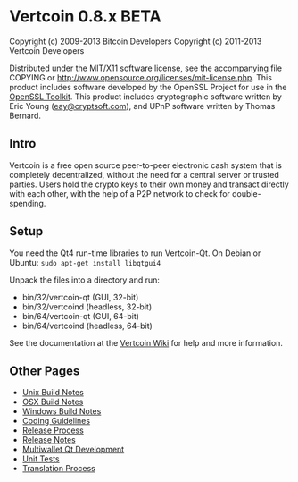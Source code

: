 Vertcoin 0.8.x BETA
====================

Copyright (c) 2009-2013 Bitcoin Developers
Copyright (c) 2011-2013 Vertcoin Developers

Distributed under the MIT/X11 software license, see the accompanying
file COPYING or http://www.opensource.org/licenses/mit-license.php.
This product includes software developed by the OpenSSL Project for use in the [OpenSSL Toolkit](http://www.openssl.org/). This product includes
cryptographic software written by Eric Young ([eay@cryptsoft.com](mailto:eay@cryptsoft.com)), and UPnP software written by Thomas Bernard.


Intro
---------------------
Vertcoin is a free open source peer-to-peer electronic cash system that is
completely decentralized, without the need for a central server or trusted
parties.  Users hold the crypto keys to their own money and transact directly
with each other, with the help of a P2P network to check for double-spending.


Setup
---------------------
You need the Qt4 run-time libraries to run Vertcoin-Qt. On Debian or Ubuntu:
	`sudo apt-get install libqtgui4`

Unpack the files into a directory and run:

- bin/32/vertcoin-qt (GUI, 32-bit)
- bin/32/vertcoind (headless, 32-bit)
- bin/64/vertcoin-qt (GUI, 64-bit)
- bin/64/vertcoind (headless, 64-bit)

See the documentation at the [Vertcoin Wiki](http://vertcoin.info)
for help and more information.


Other Pages
---------------------
- [Unix Build Notes](build-unix.md)
- [OSX Build Notes](build-osx.md)
- [Windows Build Notes](build-msw.md)
- [Coding Guidelines](coding.md)
- [Release Process](release-process.md)
- [Release Notes](release-notes.md)
- [Multiwallet Qt Development](multiwallet-qt.md)
- [Unit Tests](unit-tests.md)
- [Translation Process](translation_process.md)
